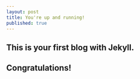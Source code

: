 ```yaml
---
layout: post
title: You're up and running!
published: true
---
```

## This is your first blog with Jekyll.

## Congratulations!